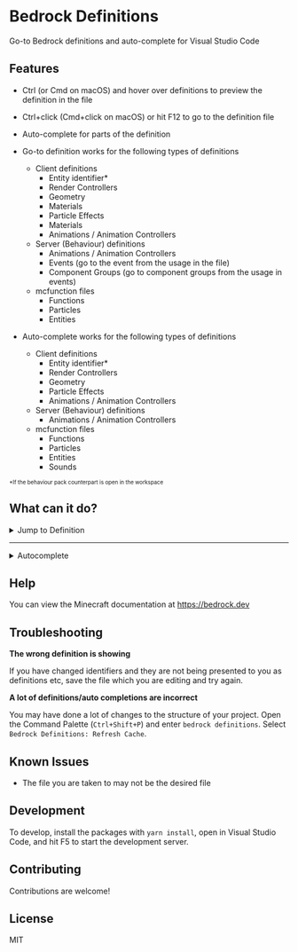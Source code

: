 # Bedrock Definitions

Go-to Bedrock definitions and auto-complete for Visual Studio Code

## Features

- Ctrl (or Cmd on macOS) and hover over definitions to preview the definition in the file
- Ctrl+click (Cmd+click on macOS) or hit F12 to go to the definition file
- Auto-complete for parts of the definition

- Go-to definition works for the following types of definitions
  - Client definitions
    - Entity identifier*
    - Render Controllers
    - Geometry
    - Materials
    - Particle Effects
    - Materials
    - Animations / Animation Controllers
  - Server (Behaviour) definitions 
    - Animations / Animation Controllers
    - Events (go to the event from the usage in the file)
    - Component Groups (go to component groups from the usage in events)
  - mcfunction files
    - Functions
    - Particles
    - Entities

- Auto-complete works for the following types of definitions
  - Client definitions
    - Entity identifier*
    - Render Controllers
    - Geometry
    - Particle Effects
    - Animations / Animation Controllers
  - Server (Behaviour) definitions 
    - Animations / Animation Controllers
  - mcfunction files
    - Functions
    - Particles
    - Entities
    - Sounds

<sub><sup>*If the behaviour pack counterpart is open in the workspace</sup></sub>

## What can it do?
<details>
  <summary>Jump to Definition</summary>
  <img src="https://raw.githubusercontent.com/destruc7i0n/vscode-bedrock-definitions/master/img/preview1.gif" />
  <a href="https://streamable.com/k3bel">Longer video example</a>
</details>
<hr />
<details>
  <summary>Autocomplete</summary>
  <img src="https://raw.githubusercontent.com/destruc7i0n/vscode-bedrock-definitions/master/img/preview2.gif" />
  <a href="https://streamable.com/r33ona">Longer video example</a>
</details>

## Help

You can view the Minecraft documentation at https://bedrock.dev

## Troubleshooting

**The wrong definition is showing**

If you have changed identifiers and they are not being presented to you as definitions etc, save the file which you are editing and try again.

**A lot of definitions/auto completions are incorrect**

You may have done a lot of changes to the structure of your project. 
Open the Command Palette (`Ctrl+Shift+P`) and enter `bedrock definitions`.
Select `Bedrock Definitions: Refresh Cache`.

## Known Issues

- The file you are taken to may not be the desired file

## Development

To develop, install the packages with `yarn install`, open in Visual Studio Code, and hit F5 to start the development server.

## Contributing

Contributions are welcome!

## License

MIT